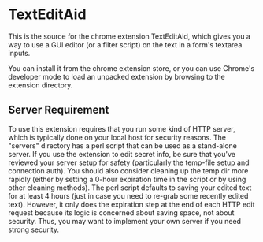TextEditAid
===========

This is the source for the chrome extension TextEditAid, which gives you a way
to use a GUI editor (or a filter script) on the text in a form's textarea
inputs.

You can install it from the chrome extension store, or you can use Chrome's
developer mode to load an unpacked extension by browsing to the extension
directory.

Server Requirement
------------------

To use this extension requires that you run some kind of HTTP server, which is
typically done on your local host for security reasons. The "servers" directory
has a perl script that can be used as a stand-alone server. If you use the
extension to edit secret info, be sure that you've reviewed your server setup
for safety (particularly the temp-file setup and connection auth). You should
also consider cleaning up the temp dir more rapidly (either by setting a 0-hour
expiration time in the script or by using other cleaning methods). The perl
script defaults to saving your edited text for at least 4 hours (just in case
you need to re-grab some recently edited text).  However, it only does the
expiration step at the end of each HTTP edit request because its logic is
concerned about saving space, not about security. Thus, you may want to
implement your own server if you need strong security.

